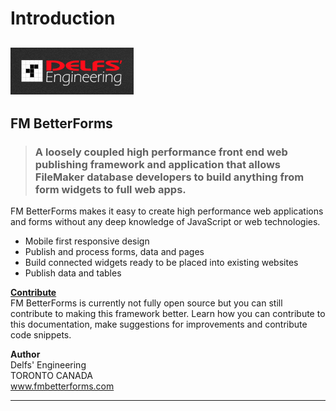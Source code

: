# Introduction

## ![Delfs' Engineering Logo](.gitbook/assets/1486254174620.png)

## FM BetterForms

> ### A loosely coupled high performance front end web publishing framework and application that allows FileMaker database developers to build anything from form widgets to full web apps.

FM BetterForms makes it easy to create high performance web applications and forms without any deep knowledge of JavaScript or web technologies.

* Mobile first responsive design
* Publish and process forms, data and pages
* Build connected widgets ready to be placed into existing websites
* Publish data and tables

[**Contribute**](https://github.com/DelfsEngineering/fm-betterforms/tree/1e5cebac9f0ebf84cd9c6da06db5abf75ae698ed/misc/contribute.md)\
FM BetterForms is currently not fully open source but you can still contribute to making this framework better. Learn how you can contribute to this documentation, make suggestions for improvements and contribute code snippets.

**Author**\
Delfs' Engineering\
TORONTO CANADA\
www.fmbetterforms.com

****
